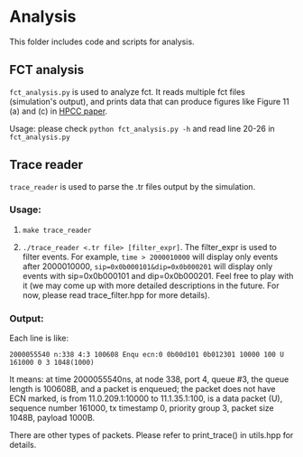 # Analysis
This folder includes code and scripts for analysis.

## FCT analysis
`fct_analysis.py` is used to analyze fct. It reads multiple fct files (simulation's output), and prints data that can produce figures like Figure 11 (a) and (c) in [HPCC paper](https://liyuliang001.github.io/publications/hpcc.pdf).

Usage: please check `python fct_analysis.py -h` and read line 20-26 in `fct_analysis.py`

## Trace reader
`trace_reader` is used to parse the .tr files output by the simulation.

### Usage: 
1. `make trace_reader`

2. `./trace_reader <.tr file> [filter_expr]`. The filter_expr is used to filter events. For example, `time > 2000010000` will display only events after 2000010000, `sip=0x0b000101&dip=0x0b000201` will display only events with sip=0x0b000101 and dip=0x0b000201. Feel free to play with it (we may come up with more detailed descriptions in the future. For now, please read trace_filter.hpp for more details).

### Output:
Each line is like:

`2000055540 n:338 4:3 100608 Enqu ecn:0 0b00d101 0b012301 10000 100 U 161000 0 3 1048(1000)`

It means: at time 2000055540ns, at node 338, port 4, queue #3, the queue length is 100608B, and a packet is enqueued; the packet does not have ECN marked, is from 11.0.209.1:10000 to 11.1.35.1:100, is a data packet (U), sequence number 161000, tx timestamp 0, priority group 3, packet size 1048B, payload 1000B.

There are other types of packets. Please refer to print_trace() in utils.hpp for details.
